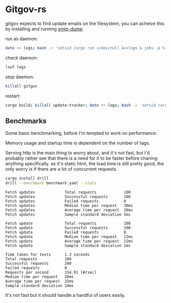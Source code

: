 # Gitgov-rs

gitgov expects to find update emails on the filesystem, you can acheive this by installing and running [smtp-dump](https://crates.io/crates/smtp-dump).

run as daemon:

```sh
date >> logs; bash -c 'setsid cargo run </dev/null &>>logs & jobs -p %1'
```

check daemon:
```sh
lsof logs
```

stop daemon:
```sh
killall gitgov
```

restart:
```sh
cargo build; killall update-tracker; date >> logs; bash -c 'setsid cargo run </dev/null &>>logs & jobs -p %1'
```


## Benchmarks 

Some basic benchmarking, before I'm tempted to work on performance.

Memory usage and startup time is dependent on the number of tags.

Serving http is the main thing to worry about, and it's not fast, but I'd probably rather see that there is a need for it to be faster before chaning anything specifically. as it's static html, the load time is still pretty good, the only worry is if there are a lot of concurrent requests.

```sh
cargo install drill
drill --benchmark benchmark.yaml --stats
```

```
Fetch updates             Total requests            100
Fetch updates             Successful requests       100
Fetch updates             Failed requests           0
Fetch updates             Median time per request   38ms
Fetch updates             Average time per request  38ms
Fetch updates             Sample standard deviation 5ms

Fetch update              Total requests            100
Fetch update              Successful requests       100
Fetch update              Failed requests           0
Fetch update              Median time per request   12ms
Fetch update              Average time per request  12ms
Fetch update              Sample standard deviation 2ms

Time taken for tests      1.3 seconds
Total requests            200
Successful requests       200
Failed requests           0
Requests per second       154.91 [#/sec]
Median time per request   26ms
Average time per request  25ms
Sample standard deviation 14ms
```

It's not fast but it should handle a handful of users easily.

